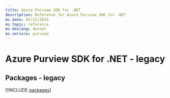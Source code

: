 ```yaml
---
title: Azure Purview SDK for .NET
description: Reference for Azure Purview SDK for .NET
ms.date: 03/15/2024
ms.topic: reference
ms.devlang: dotnet
ms.service: purview
---
```

# Azure Purview SDK for .NET - legacy
## Packages - legacy
[!INCLUDE [packages](purview-index.md)]